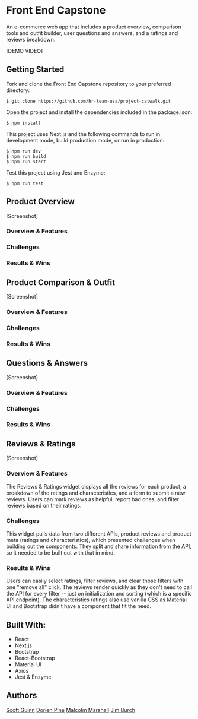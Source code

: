 # Front End Capstone
An e-commerce web app that includes a product overview, comparison tools and outfit builder, user questions and answers, and a ratings and reviews breakdown.

[DEMO VIDEO]

## Getting Started
Fork and clone the Front End Capstone repository to your preferred directory:

```
$ git clone https://github.com/hr-team-usa/project-catwalk.git
```

Open the project and install the dependencies included in the package.json:

```
$ npm install
```

This project uses Next.js and the following commands to run in development mode, build production mode, or run in production:

```
$ npm run dev
$ npm run build
$ npm run start
```

Test this project using Jest and Enzyme:

```
$ npm run test
```

## Product Overview
[Screenshot]

### Overview & Features
### Challenges
### Results & Wins

## Product Comparison & Outfit
[Screenshot]

### Overview & Features
### Challenges
### Results & Wins

## Questions & Answers
[Screenshot]

### Overview & Features
### Challenges
### Results & Wins

## Reviews & Ratings
[Screenshot]

### Overview & Features
The Reviews & Ratings widget displays all the reviews for each product, a breakdown of the ratings and characteristics, and a form to submit a new reviews. Users can mark reviews as helpful, report bad ones, and filter reviews based on their ratings.

### Challenges
This widget pulls data from two different APIs, product reviews and product meta (ratings and characteristics), which presented challenges when building out the components. They split and share information from the API, so it needed to be built out with that in mind.

### Results & Wins
Users can easily select ratings, filter reviews, and clear those filters with one "remove all" click. The reviews render quickly as they don't need to call the API for every filter -- just on initialization and sorting (which is a specific API endpoint). The characteristics ratings also use vanilla CSS as Material UI and Bootstrap didn't have a component that fit the need.

## Built With:
* React
* Next.js
* Bootstrap
* React-Bootstrap
* Material UI
* Axios
* Jest & Enzyme

## Authors
[Scott Guinn](https://github.com/Scott-Guinn)
[Dorien Pine](https://github.com/Initial-D-cmd)
[Malcolm Marshall](https://github.com/Malcolm-Marshall)
[Jim Burch](https://github.com/JimBurch)